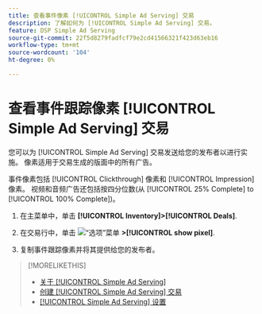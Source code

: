 ```yaml
---
title: 查看事件像素 [!UICONTROL Simple Ad Serving] 交易
description: 了解如何为 [!UICONTROL Simple Ad Serving] 交易。
feature: DSP Simple Ad Serving
source-git-commit: 22f5d8279fadfcf79e2cd41566321f423d63eb16
workflow-type: tm+mt
source-wordcount: '104'
ht-degree: 0%

---
```


# 查看事件跟踪像素 [!UICONTROL Simple Ad Serving] 交易

您可以为 [!UICONTROL Simple Ad Serving] 交易发送给您的发布者以进行实施。 像素适用于交易生成的版面中的所有广告。

事件像素包括 [!UICONTROL Clickthrough] 像素和 [!UICONTROL Impression] 像素。 视频和音频广告还包括按四分位数(从 [!UICONTROL 25% Complete] to [!UICONTROL 100% Complete])。

1. 在主菜单中，单击 **[!UICONTROL Inventory]>[!UICONTROL Deals]**.

1. 在交易行中，单击 ![“选项”菜单](/help/dsp/assets/options-menu.png) **>[!UICONTROL show pixel]**.

1. 复制事件跟踪像素并将其提供给您的发布者。

>[!MORELIKETHIS]
>
>* [关于 [!UICONTROL Simple Ad Serving]](simple-deal-about.md)
>* [创建 [!UICONTROL Simple Ad Serving] 交易](simple-deal-create.md)
>* [[!UICONTROL Simple Ad Serving] 设置](simple-deal-settings.md)

